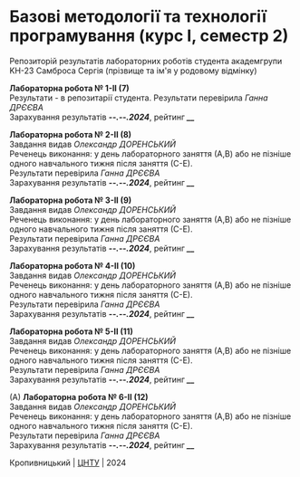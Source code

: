 ﻿# Базові методології та технології програмування (курс І, семестр 2)

Репозиторій результатів лабораторних роботів студента академгрупи KH-23 Самброса Сергія (прізвище та ім'я у родовому відмінку)

<b>Лабораторна робота № 1-ІІ (7)</b><br>
</i>Результати - в репозитарії студента.</i>
Результати перевірила <i>Ганна ДРЄЄВА</i><br>
Зарахування результатів <i><b> --.--.2024</i></b>, рейтинг <i><b> __ </b></i> <br>

<b>Лабораторна робота № 2-ІІ (8)</b><br>
Завдання видав <i>Олександр ДОРЕНСЬКИЙ</i><br>
Реченець виконання: у день лабораторного заняття (А,В) або не пізніше одного навчального тижня після заняття (С-Е).<br>
Результати перевірила <i>Ганна ДРЄЄВА</i><br>
Зарахування результатів <i><b> --.--.2024</i></b>, рейтинг <i><b> __ </b></i> <br>

<b>Лабораторна робота № 3-ІІ (9)</b><br>
Завдання видав <i>Олександр ДОРЕНСЬКИЙ</i><br>
Реченець виконання: у день лабораторного заняття (А,В) або не пізніше одного навчального тижня після заняття (С-Е).<br>
Результати перевірила <i>Ганна ДРЄЄВА</i><br>
Зарахування результатів <i><b> --.--.2024</i></b>, рейтинг <i><b> __ </b></i> <br>

<b>Лабораторна робота № 4-ІІ (10)</b><br>
Завдання видав <i>Олександр ДОРЕНСЬКИЙ</i><br>
Реченець виконання: у день лабораторного заняття (А,В) або не пізніше одного навчального тижня після заняття (С-Е).<br>
Результати перевірила <i>Ганна ДРЄЄВА</i><br>
Зарахування результатів <i><b> --.--.2024</i></b>, рейтинг <i><b> __ </b></i> <br>

<b>Лабораторна робота № 5-ІІ (11)</b><br>
Завдання видав <i>Олександр ДОРЕНСЬКИЙ</i><br>
Реченець виконання: у день лабораторного заняття (А,В) або не пізніше одного навчального тижня після заняття (С-Е).<br>
Результати перевірила <i>Ганна ДРЄЄВА</i><br>
Зарахування результатів <i><b> --.--.2024</i></b>, рейтинг <i><b> __ </b></i> <br>

(A) <b>Лабораторна робота № 6-ІІ (12)</b><br>
Завдання видав <i>Олександр ДОРЕНСЬКИЙ</i><br>
Реченець виконання: у день лабораторного заняття (А,В) або не пізніше одного навчального тижня після заняття (С-Е).<br>
Результати перевірила <i>Ганна ДРЄЄВА</i><br>
Зарахування результатів <i><b> --.--.2024</i></b>, рейтинг <i><b> __ </b></i> <br>

Кропивницький | <a href="http://www.kntu.kr.ua/">ЦНТУ</a> | 2024
